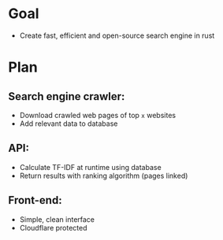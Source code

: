 # Goal

- Create fast, efficient and open-source search engine in rust

# Plan

## Search engine crawler:

- Download crawled web pages of top `x` websites
- Add relevant data to database

## API:

- Calculate TF-IDF at runtime using database
- Return results with ranking algorithm (pages linked)

## Front-end:

- Simple, clean interface
- Cloudflare protected
